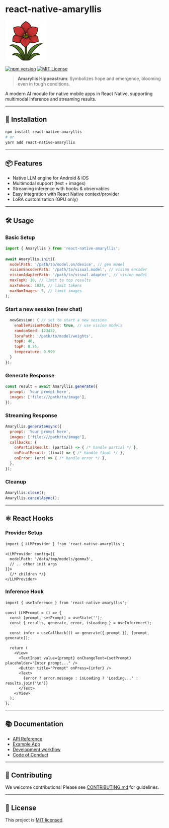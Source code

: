 # react-native-amaryllis

![amaryllis](docs/amaryllis-128.png)

[![npm version](https://img.shields.io/npm/v/react-native-amaryllis.svg)](https://www.npmjs.com/package/react-native-amaryllis)
[![MIT License](https://img.shields.io/badge/license-MIT-blue.svg)](LICENSE)

> **Amaryllis Hippeastrum**: Symbolizes hope and emergence, blooming even in tough conditions.

A modern AI module for native mobile apps in React Native, supporting multimodal inference and streaming results.

---

## 🚀 Installation

```sh
npm install react-native-amaryllis
# or
yarn add react-native-amaryllis
```

---

## 📦 Features

- Native LLM engine for Android & iOS
- Multimodal support (text + images)
- Streaming inference with hooks & observables
- Easy integration with React Native context/provider
- LoRA customization (GPU only)

---

## 🛠️ Usage

### Basic Setup

```js
import { Amaryllis } from 'react-native-amaryllis';

await Amaryllis.init({
  modelPath: '/path/to/model.on/device', // gen model
  visionEncoderPath: '/path/to/visual.model', // vision encoder
  visionAdapterPath: '/path/to/visual.adapter', // vision model
  maxTopK: 10, // limit to top results
  maxTokens: 1024, // limit tokens
  maxNumImages: 5, // limit images
);
```

### Start a new session (new chat)

```js
  newSession: { // set to start a new session
    enableVisionModality: true, // use vision models
    randomSeed: 123432,
    loraPath: '/path/to/model/weights',
    topK: 40,
    topP: 0.75,
    temperature: 0.999
  }
});
```

### Generate Response

```js
const result = await Amaryllis.generate({
  prompt: 'Your prompt here',
  images: ['file:///path/to/image'],
});
```

### Streaming Response

```js
Amaryllis.generateAsync({
  prompt: 'Your prompt here',
  images: ['file:///path/to/image'],
  callbacks: {
    onPartialResult: (partial) => { /* handle partial */ },
    onFinalResult: (final) => { /* handle final */ },
    onError: (err) => { /* handle error */ },
  },
});
```

### Cleanup

```js
Amaryllis.close();
Amaryllis.cancelAsync();
```

---

## ⚛️ React Hooks

### Provider Setup

```tsx
import { LLMProvider } from 'react-native-amaryllis';

<LLMProvider config={{
  modelPath: '/data/tmp/models/gemma3',
  // .. other init args
}}>
  {/* children */}
</LLMProvider>
```

### Inference Hook

```tsx
import { useInference } from 'react-native-amaryllis';

const LLMPrompt = () => {
  const [prompt, setPrompt] = useState('');
  const { results, generate, error, isLoading } = useInference();

  const infer = useCallback(() => generate({ prompt }), [prompt, generate]);

  return (
    <View>
      <TextInput value={prompt} onChangeText={setPrompt} placeholder="Enter prompt..." />
      <Button title="Prompt" onPress={infer} />
      <Text>
        {error ? error.message : isLoading ? 'Loading...' : results.join('\n')}
      </Text>
    </View>
  );
};
```

---

## 📚 Documentation

- [API Reference](src/Types.ts)
- [Example App](example/)
- [Development workflow](CONTRIBUTING.md)
- [Code of Conduct](CODE_OF_CONDUCT.md)

---

## 🤝 Contributing

We welcome contributions! Please see [CONTRIBUTING.md](CONTRIBUTING.md) for guidelines.

---

## 📄 License

This project is [MIT licensed](LICENSE).
